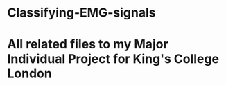 # Classifying-EMG-signals

# All related files to my Major Individual Project for King's College London
